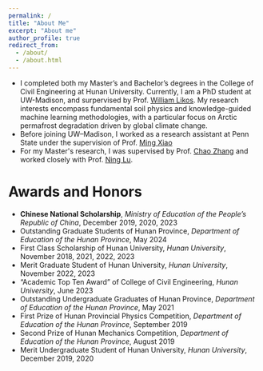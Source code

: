 ```yaml
---
permalink: /
title: "About Me"
excerpt: "About me"
author_profile: true
redirect_from: 
  - /about/
  - /about.html
---
```


- I completed both my Master’s and Bachelor’s degrees in the College of Civil Engineering at Hunan University. Currently, I am a PhD student at UW-Madison, and surpervised by Prof. [William Likos](https://engineering.wisc.edu/directory/profile/william-likos/). My research interests encompass fundamental soil physics and knowledge-guided machine learning methodologies, with a particular focus on Arctic permafrost degradation driven by global climate change.
- Before joining UW–Madison, I worked as a research assistant at Penn State under the supervision of Prof. [Ming Xiao](https://www.engr.psu.edu/xiao/index.html)
- For my Master's research, I was supervised by Prof. [Chao Zhang](https://chaozhanghnu.github.io/PI/) and worked closely with Prof. [Ning Lu](https://cee.mines.edu/project/lu-ning/).

Awards and Honors
======
- **Chinese National Scholarship**, _Ministry of Education of the People’s Republic of China_, December 2019, 2020, 2023
- Outstanding Graduate Students of Hunan Province, _Department of Education of the Hunan Province_, May 2024
- First Class Scholarship of Hunan University, _Hunan University_, November 2018, 2021, 2022, 2023
- Merit Graduate Student of Hunan University, _Hunan University_, November 2022, 2023
- “Academic Top Ten Award” of College of Civil Engineering, _Hunan University_, June 2023
- Outstanding Undergraduate Graduates of Hunan Province, _Department of Education of the Hunan Province_, May 2021
- First Prize of Hunan Provincial Physics Competition, _Department of Education of the Hunan Province_, September 2019
- Second Prize of Hunan Mechanics Competition, _Department of Education of the Hunan Province_, August 2019
- Merit Undergraduate Student of Hunan University, _Hunan University_, December 2019, 2020

